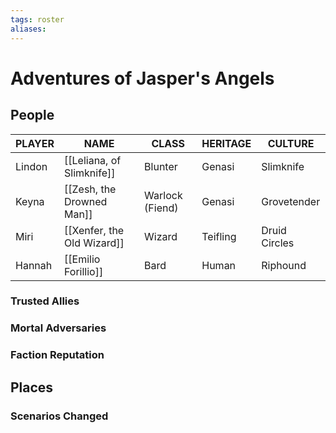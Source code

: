```yaml
---
tags: roster
aliases:
---
```

# Adventures of Jasper's Angels
## People

| PLAYER | NAME                       | CLASS           | HERITAGE | CULTURE       |
| ------ | -------------------------- | --------------- | -------- | ------------- |
| Lindon | [[Leliana, of Slimknife]]  | Blunter         | Genasi   | Slimknife     |
| Keyna  | [[Zesh, the Drowned Man]]  | Warlock (Fiend) | Genasi   | Grovetender   |
| Miri   | [[Xenfer, the Old Wizard]] | Wizard          | Teifling | Druid Circles |
| Hannah | [[Emilio Forillio]]        | Bard            | Human    | Riphound      |

### Trusted Allies
### Mortal Adversaries
### Faction Reputation
## Places
### Scenarios Changed